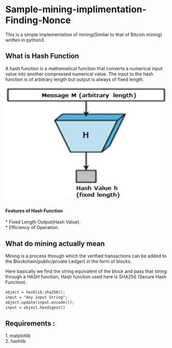 # Sample-mining-implimentation-Finding-Nonce

This is a simple implementation of mining(Similar to that of Bitcoin mining) written in python3.


<h2> What is Hash Function</h2>
 A hash function is a mathematical function that converts a numerical input value into another compressed numerical value. The   input to the hash function is of arbitrary length but output is always of fixed length.
 
 
 ![](/img/hash.png " Hash Function")
 
 
<h4>Features of Hash Function</h4>
 * Fixed Length Output(Hash Value).<br>
 * Efficiency of Operation.


<h2> What do mining actually mean</h2>

Mining is a process through which the verified transactions can be added to the Blockchain(public/private Ledger) in the form of blocks.

Here basically we find the string equivalent of the block and pass that string through a HASH function, Hash function used here is SHA256 (Secure Hash Function).



```
object = hashlib.sha256();
input = "Any input String";
object.update(input.encode());
input = object.hexdigest()
```



<h2>Requirements :</h2>
1. matplotlib<br>
2. hashlib

